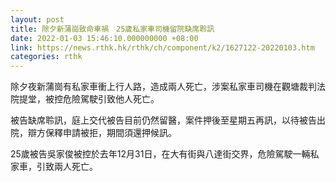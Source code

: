 ```yaml
---
layout: post
title: 除夕新蒲崗致命車禍　25歲私家車司機留院缺席聆訊
date: 2022-01-03 15:46:10.000000000 +08:00
link: https://news.rthk.hk/rthk/ch/component/k2/1627122-20220103.htm
categories: rthk
---
```


除夕夜新蒲崗有私家車衝上行人路，造成兩人死亡，涉案私家車司機在觀塘裁判法院提堂，被控危險駕駛引致他人死亡。

被告缺席聆訊，庭上交代被告目前仍然留醫，案件押後至星期五再訊，以待被告出院，辯方保釋申請被拒，期間須還押候訊。

25歲被告吳家俊被控於去年12月31日，在大有街與八達街交界，危險駕駛一輛私家車，引致兩人死亡。
